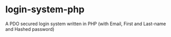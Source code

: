 # login-system-php
A PDO secured login system written in PHP (with Email, First and Last-name and Hashed password) 

